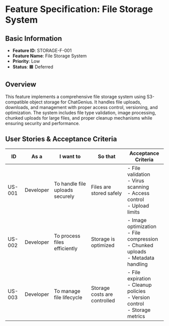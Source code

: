 # Feature Specification: File Storage System

## Basic Information

- **Feature ID**: STORAGE-F-001
- **Feature Name**: File Storage System
- **Priority**: Low
- **Status**: 🟧 Deferred

## Overview

This feature implements a comprehensive file storage system using S3-compatible object storage for ChatGenius. It handles file uploads, downloads, and management with proper access control, versioning, and optimization. The system includes file type validation, image processing, chunked uploads for large files, and proper cleanup mechanisms while ensuring security and performance.

## User Stories & Acceptance Criteria

| ID | As a | I want to | So that | Acceptance Criteria |
|----|------|-----------|---------|-------------------|
| US-001 | Developer | To handle file uploads securely | Files are stored safely | - File validation<br>- Virus scanning<br>- Access control<br>- Upload limits |
| US-002 | Developer | To process files efficiently | Storage is optimized | - Image optimization<br>- File compression<br>- Chunked uploads<br>- Metadata handling |
| US-003 | Developer | To manage file lifecycle | Storage costs are controlled | - File expiration<br>- Cleanup policies<br>- Version control<br>- Storage metrics |

